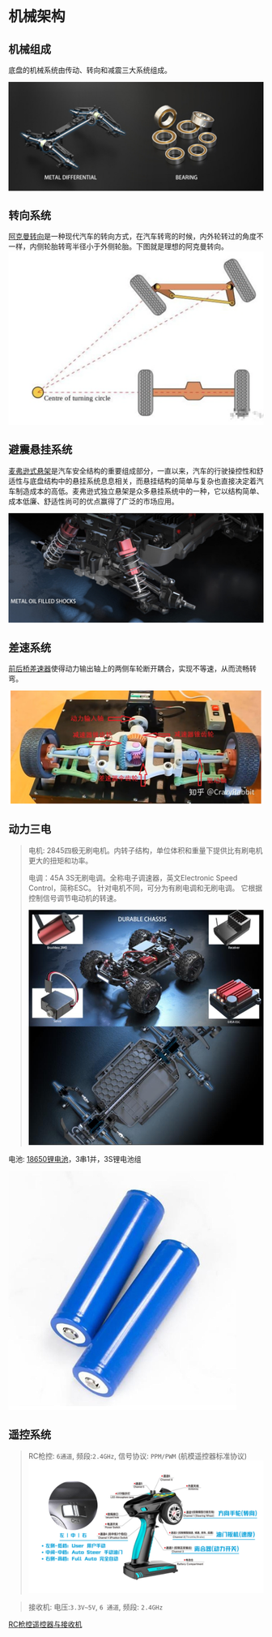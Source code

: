 # 机械架构

## 机械组成

底盘的机械系统由传动、转向和减震三大系统组成。

![1673630285477](image/mechanic_arch/1673630285477.png)


## 转向系统

[阿克曼转向](https://zhuanlan.zhihu.com/p/95744069)是一种现代汽车的转向方式，在汽车转弯的时候，内外轮转过的角度不一样，内侧轮胎转弯半径小于外侧轮胎。下图就是理想的阿克曼转向。
![阿克曼转向](./images/akman.png)

## 避震悬挂系统

[麦弗逊式悬架](https://baike.baidu.com/item/%E9%BA%A6%E5%BC%97%E9%80%8A%E5%BC%8F%E6%82%AC%E6%9E%B6/10934713)是汽车安全结构的重要组成部分，一直以来，汽车的行驶操控性和舒适性与底盘结构中的悬挂系统息息相关，而悬挂结构的简单与复杂也直接决定着汽车制造成本的高低。麦弗逊式独立悬架是众多悬挂系统中的一种，它以结构简单、成本低廉、舒适性尚可的优点赢得了广泛的市场应用。

![1673630312843](./image/mechanic_arch/1673630312843.png)

## 差速系统

[前后桥差速器](https://zhuanlan.zhihu.com/p/39789612)使得动力输出轴上的两侧车轮断开耦合，实现不等速，从而流畅转弯。

![差速系统](./images/differential.png)

## 动力三电

> 电机: 2845四极无刷电机。内转子结构，单位体积和重量下提供比有刷电机更大的扭矩和功率。
>
> 电调：45A 3S无刷电调。全称电子调速器，英文Electronic Speed Control，简称ESC。 针对电机不同，可分为有刷电调和无刷电调。 它根据控制信号调节电动机的转速。
>
>
> ![1673629870873](./image/mechanic_arch/1673629870873.png)



电池: [18650锂电池](https://baike.baidu.com/item/18650锂电池/4723898)，3串1并，3S锂电池组

![18650锂电池](./images/battery.png)

## 遥控系统

> RC枪控: `6通道`, 频段:`2.4GHz`, 信号协议: `PPM/PWM` (航模遥控器标准协议)
> ![RC 枪控](./image/mechanic_arch/1673629303923.png)

> 接收机: 电压:`3.3V~5V`, `6 通道`, 频段: `2.4GHz`

[RC枪控遥控器与接收机](https://item.taobao.com/item.htm?spm=a230r.1.14.39.559e60b0CqGd0e&id=594835276411&ns=1&abbucket=16#detail)
